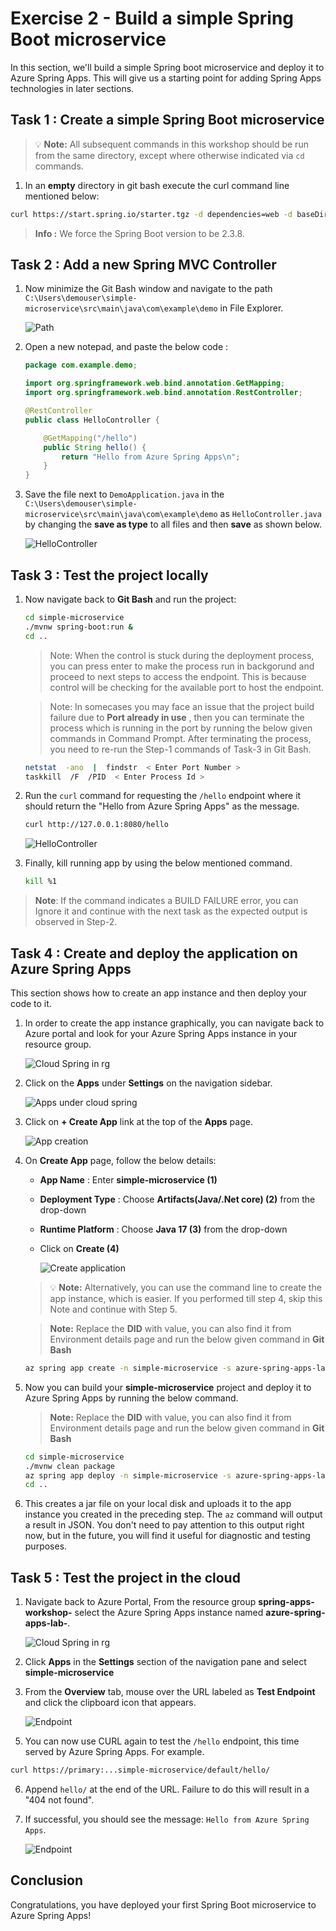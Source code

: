 # Exercise 2 - Build a simple Spring Boot microservice

In this section, we'll build a simple Spring boot microservice and deploy it to Azure Spring Apps. This will give us a starting point for adding Spring Apps technologies in later sections.

## Task 1 : Create a simple Spring Boot microservice

>💡 __Note:__ All subsequent commands in this workshop should be run from the same directory, except where otherwise indicated via `cd` commands.

1. In an __empty__ directory in git bash execute the curl command line mentioned below:

```bash
curl https://start.spring.io/starter.tgz -d dependencies=web -d baseDir=simple-microservice -d bootVersion=2.7.0 -d javaVersion=17 | tar -xzvf -
```

> **Info :** We force the Spring Boot version to be 2.3.8.

## Task 2 : Add a new Spring MVC Controller

1. Now minimize the Git Bash window and navigate to the path `C:\Users\demouser\simple-microservice\src\main\java\com\example\demo` in File Explorer.

   ![Path](media/folder-path.png)

2. Open a new notepad, and paste the below code :

   ```java
   package com.example.demo;

   import org.springframework.web.bind.annotation.GetMapping;
   import org.springframework.web.bind.annotation.RestController;

   @RestController
   public class HelloController {

       @GetMapping("/hello")
       public String hello() {
           return "Hello from Azure Spring Apps\n";
       }
   }
   ```

3. Save the file next to `DemoApplication.java` in the `C:\Users\demouser\simple-microservice\src\main\java\com\example\demo` as `HelloController.java` by changing the **save as type** to all files and then **save** as shown below.

   ![HelloController](media/hello-controller-java.png)


## Task 3 : Test the project locally

1. Now navigate back to **Git Bash** and run the project:

    ```bash
    cd simple-microservice
    ./mvnw spring-boot:run &
    cd ..
   ```

   > Note: When the control is stuck during the deployment process, you can press enter to make the process run in backgorund and proceed to next steps to access the endpoint. This is because control will be checking for the available port to host the endpoint.
   
   > Note: In somecases you may face an issue that the project build failure due to **Port already in use** , then you can terminate the process which is running in the port by running the below given commands in Command Prompt. After terminating the process, you need to re-run the Step-1 commands of Task-3 in Git Bash.
   
   ```bash
   netstat  -ano  |  findstr  < Enter Port Number > 
   taskkill  /F  /PID  < Enter Process Id >
   ```
   
2. Run the `curl` command for requesting the `/hello` endpoint where it should return the "Hello from Azure Spring Apps" as the message.

    ```bash
    curl http://127.0.0.1:8080/hello
    ```
    ![HelloController](media/MJA-ex2-04.png)

3. Finally, kill running app by using the below mentioned command.

     ```bash
     kill %1
     ```
  > **Note**: If the command indicates a BUILD FAILURE error, you can Ignore it and continue with the next task as the expected output is observed in Step-2.

## Task 4 : Create and deploy the application on Azure Spring Apps

This section shows how to create an app instance and then deploy your code to it.

1. In order to create the app instance graphically, you can navigate back to Azure portal and look for your Azure Spring Apps instance in your resource group.

   ![Cloud Spring in rg](../media/azurespringapps.png)

2. Click on the **Apps** under **Settings** on the navigation sidebar.

   ![Apps under cloud spring ](../media/selectapps.png)

3. Click on **+ Create App** link at the top of the **Apps** page.

   ![App creation ](../media/createnewapp.png)

4. On **Create App** page, follow the below details:

    - **App Name** : Enter **simple-microservice (1)**
    - **Deployment Type** : Choose **Artifacts(Java/.Net core) (2)** from the drop-down
    - **Runtime Platform** : Choose **Java 17 (3)** from the drop-down
    - Click on **Create (4)**
    

      ![Create application](../media/createapp1.png)


   >💡 __Note:__ Alternatively, you can use the command line to create the app instance, which is easier. If you performed till step 4, skip this Note and continue with Step 5.

   >**Note:** Replace the **DID** with **<inject key="DeploymentID" enableCopy="True"/>** value, you can also find it from Environment details page and run the below given command in **Git Bash**

   ```bash
   az spring app create -n simple-microservice -s azure-spring-apps-lab-DID --runtime-version Java_17
   ```

5. Now you can build your **simple-microservice** project and deploy it to Azure Spring Apps by running the below command.

   >**Note:** Replace the **DID** with **<inject key="DeploymentID" enableCopy="True"/>** value, you can also find it from Environment details page and run the below given command in **Git Bash**

     ```bash
     cd simple-microservice
     ./mvnw clean package
     az spring app deploy -n simple-microservice -s azure-spring-apps-lab-DID --jar-path target/demo-0.0.1-SNAPSHOT.jar
     cd ..
     ```

6. This creates a jar file on your local disk and uploads it to the app instance you created in the preceding step.  The `az` command will output a result in JSON.  You don't need to pay attention to this output right now, but in the future, you will find it useful for diagnostic and testing purposes.

## Task 5 : Test the project in the cloud

1. Navigate back to Azure Portal, From the resource group **spring-apps-workshop-<inject key="DeploymentID" enableCopy="false"/>** select the Azure Spring Apps instance named **azure-spring-apps-lab-<inject key="DeploymentID" enableCopy="false"/>**.

    ![Cloud Spring in rg](../media/azurespringapps.png)

2. Click **Apps** in the **Settings** section of the navigation pane and select **simple-microservice**


3. From the **Overview** tab, mouse over the URL labeled as **Test Endpoint** and click the clipboard icon that appears.  

   ![Endpoint](../media/copytestendpoint.png)
    
<!--- 6. This will give you something like:

   `https://primary:BBQM6nsYnmmdQREXQINityNx63kWUbjsP7SIvqKhOcWDfP6HJTqg27klMLaSfpTB@rwo1106f.test.azuremicroservices.io/simple-microservice/default/`
   >💡 Note the text between `https://` and `@`.  These are the basic authentication credentials, without which you will not be authorized to access the service.

7. If you get **"503 Service Temporarily Unavailable"** or **"WhiteLabel Error"** Page as shown below,

   ![Error](media/endpoint-error.png)

   ![Error2](media/error02.png)
   
   - Click on assign endpoint and wait until the endpoint has been assigned and unassign the endpoint soon after. 

   ![assign endpoint](media/simple-microservice-endpoint-assign.png)

-->

5. You can now use CURL again to test the `/hello` endpoint, this time served by Azure Spring Apps.  For example.

```bash
curl https://primary:...simple-microservice/default/hello/
```

6. Append `hello/` at the end of the URL.  Failure to do this will result in a "404 not found".

   <!--- ![Endpoint](media/hello-from-spring-cloud.png) -->

7. If successful, you should see the message: `Hello from Azure Spring Apps`.

    ![Endpoint](media/curl-hello-from-spring-cloud.png)

## Conclusion

Congratulations, you have deployed your first Spring Boot microservice to Azure Spring Apps!
